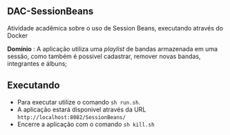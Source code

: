 ## DAC-SessionBeans
Atividade acadêmica sobre o uso de Session Beans, executando através do Docker

**Domínio** : A aplicação utiliza uma *playlist* de bandas armazenada em uma sessão,
como também é possivel cadastrar, remover novas bandas, integrantes e álbuns;

## Executando
- Para executar utilize o comando `sh run.sh`.
- A aplicação estará disponivel através da URL `http://localhost:8082/SessionBeans/`
- Encerre a aplicação com o comando `sh kill.sh`
